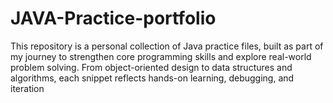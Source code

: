 # JAVA-Practice-portfolio
This repository is a personal collection of Java practice files, built as part of my journey to strengthen core programming skills and explore real-world problem solving. From object-oriented design to data structures and algorithms, each snippet reflects hands-on learning, debugging, and iteration
